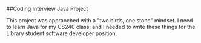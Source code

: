 ##Coding Interview Java Project

This project was appraoched with a "two birds, one stone" mindset. I need to learn Java for my CS240 class, and I needed to write these things for the Library student software developer position.
